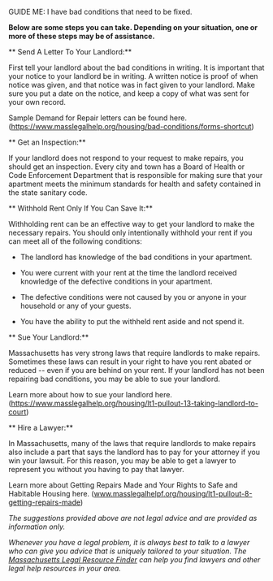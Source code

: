 GUIDE ME: I have bad conditions that need to be fixed.

**Below are some steps you can take.  Depending on your
situation, one or more of these steps may be of assistance.**

** Send A Letter To Your Landlord:**

First tell your landlord about the bad conditions in writing. It is
important that your notice to your landlord be in writing. A written
notice is proof of when notice was given, and that notice was in fact
given to your landlord. Make sure you put a date on the notice, and keep
a copy of what was sent for your own record.

Sample Demand for Repair letters can be found here.
(https://www.masslegalhelp.org/housing/bad-conditions/forms-shortcut)

** Get an Inspection:**

If your landlord does not respond to your request to make repairs, you
should get an inspection. Every city and town has a Board of Health or
Code Enforcement Department that is responsible for making sure that
your apartment meets the minimum standards for health and safety
contained in the state sanitary code.

** Withhold Rent Only If You Can Save It:**

Withholding rent can be an effective way to get your landlord to make
the necessary repairs. You should only intentionally withhold your rent
if you can meet all of the following conditions:

* The landlord has knowledge of the bad conditions in your apartment.

* You were current with your rent at the time the landlord received
    knowledge of the defective conditions in your apartment.

* The defective conditions were not caused by you or anyone in your
    household or any of your guests.

* You have the ability to put the withheld rent aside and not spend
    it.

** Sue Your Landlord:**

Massachusetts has very strong laws that require landlords to make
repairs. Sometimes these laws can result in your right to have you rent
abated or reduced -- even if you are behind on your rent. If your
landlord has not been repairing bad conditions, you may be able to sue
your landlord.

Learn more about how to sue your landlord here.
(https://www.masslegalhelp.org/housing/lt1-pullout-13-taking-landlord-to-court)

** Hire a Lawyer:**

In Massachusetts, many of the laws that require landlords to make
repairs also include a part that says the landlord has to pay for your
attorney if you win your lawsuit. For this reason, you may be able to
get a lawyer to represent you without you having to pay that lawyer.

Learn more about Getting Repairs Made and Your Rights to Safe and
Habitable Housing here.
(www.masslegalhelpf.org/housing/lt1-pullout-8-getting-repairs-made)

*The suggestions provided above are not legal advice and are provided as
information only.*

*Whenever you have a legal problem, it is always best to talk to a
lawyer who can give you advice that is uniquely tailored to your
situation. The [Massachusetts Legal Resource Finder](https://masslrf.org/) can help you find lawyers and other legal help resources in your area.*
